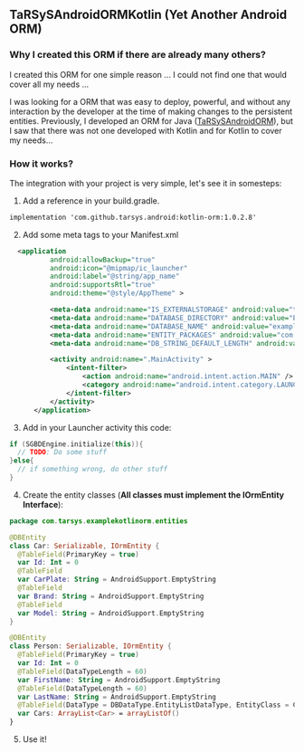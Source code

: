 ## TaRSySAndroidORMKotlin (Yet Another Android ORM)

### Why I created this ORM if there are already many others?

I created this ORM for one simple reason ... I could not find one that would cover all my needs ...

I was looking for a ORM that was easy to deploy, powerful, and without any interaction by the developer at the time of making changes to the persistent entities. Previously, I developed an ORM for Java ([TaRSySAndroidORM](http://tarsys.github.io/TaRSySAndroidORM/)), but I saw that there was not one developed with Kotlin and for Kotlin to cover my needs...

### How it works?

The integration with your project is very simple, let's see it in somesteps:

1. Add a reference in your build.gradle.
  ```markdown
  implementation 'com.github.tarsys.android:kotlin-orm:1.0.2.8'
  ```
2. Add some meta tags to your Manifest.xml
  ```xml
    <application
            android:allowBackup="true"
            android:icon="@mipmap/ic_launcher"
            android:label="@string/app_name"
            android:supportsRtl="true"
            android:theme="@style/AppTheme" >

            <meta-data android:name="IS_EXTERNALSTORAGE" android:value="true" />
            <meta-data android:name="DATABASE_DIRECTORY" android:value="ExampleTaRSySORM" />
            <meta-data android:name="DATABASE_NAME" android:value="exampletarsysorm.db" />
            <meta-data android:name="ENTITY_PACKAGES" android:value="com.tarsys.examplekotlinorm.entities" />
            <meta-data android:name="DB_STRING_DEFAULT_LENGTH" android:value="500" />

            <activity android:name=".MainActivity" >
                <intent-filter>
                    <action android:name="android.intent.action.MAIN" />
                    <category android:name="android.intent.category.LAUNCHER" />
                </intent-filter>
            </activity>
        </application>
  ```
3. Add in your Launcher activity this code:
  ```kotlin
  if (SGBDEngine.initialize(this)){
    // TODO: Do some stuff
  }else{
    // if something wrong, do other stuff
  }
  ```
4. Create the entity classes (**All classes must implement the IOrmEntity Interface**):
  ```kotlin
  package com.tarsys.examplekotlinorm.entities

  @DBEntity
  class Car: Serializable, IOrmEntity {
    @TableField(PrimaryKey = true)
    var Id: Int = 0
    @TableField
    var CarPlate: String = AndroidSupport.EmptyString
    @TableField
    var Brand: String = AndroidSupport.EmptyString
    @TableField
    var Model: String = AndroidSupport.EmptyString
  }
  
  @DBEntity
  class Person: Serializable, IOrmEntity {
    @TableField(PrimaryKey = true)
    var Id: Int = 0
    @TableField(DataTypeLength = 60)
    var FirstName: String = AndroidSupport.EmptyString
    @TableField(DataTypeLength = 60)
    var LastName: String = AndroidSupport.EmptyString
    @TableField(DataType = DBDataType.EntityListDataType, EntityClass = Car::class, CascadeDelete = true)
    var Cars: ArrayList<Car> = arrayListOf()
  }
  ```
5. Use it!
  ```kotlin
  ```


